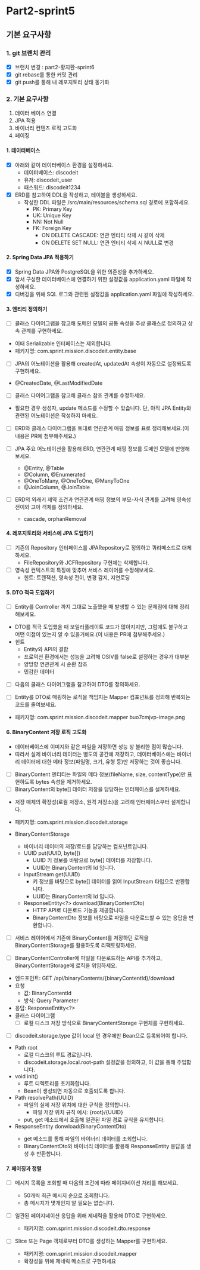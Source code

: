 # Part2-sprint5

## 기본 요구사항

### 1. git 브랜치 관리

- [x] 브랜치 변경 : part2-황지환-sprint6
- [x] git rebase를 통한 커밋 관리
- [x] git push를 통해 내 레포지토리 상태 동기화

### 2. 기본 요구사항
1. 데이터 베이스 연결
2. JPA 적용
3. 바이너리 컨텐츠 로직 고도화
4. 페이징


#### 1. 데이터베이스

- [x] 아래와 같이 데이터베이스 환경을 설정하세요.
    - 데이터베이스: discodeit
    - 유저: discodeit_user
    - 패스워드: discodeit1234
- [x] ERD를 참고하여 DDL을 작성하고, 테이블을 생성하세요.
    - 작성한 DDL 파일은 /src/main/resources/schema.sql 경로에 포함하세요.
        - PK: Primary Key
        - UK: Unique Key
        - NN: Not Null
        - FK: Foreign Key
            - ON DELETE CASCADE: 연관 엔티티 삭제 시 같이 삭제
            - ON DELETE SET NULL: 연관 엔티티 삭제 시 NULL로 변경

#### 2. Spring Data JPA 적용하기

- [x] Spring Data JPA와 PostgreSQL을 위한 의존성을 추가하세요.
- [x] 앞서 구성한 데이터베이스에 연결하기 위한 설정값을 application.yaml 파일에 작성하세요.
- [x] 디버깅을 위해 SQL 로그와 관련된 설정값을 application.yaml 파일에 작성하세요.

#### 3. 엔티티 정의하기

- [ ]  클래스 다이어그램을 참고해 도메인 모델의 공통 속성을 추상 클래스로 정의하고 상속 관계를 구현하세요.
  - 이때 Serializable 인터페이스는 제외합니다.
  - 패키지명: com.sprint.mission.discodeit.entity.base

- [ ]  JPA의 어노테이션을 활용해 createdAt, updatedAt 속성이 자동으로 설정되도록 구현하세요.
  - @CreatedDate, @LastModifiedDate
- [ ]  클래스 다이어그램을 참고해 클래스 참조 관계를 수정하세요.
  - 필요한 경우 생성자, update 메소드를 수정할 수 있습니다. 단, 아직 JPA Entity와 관련된 어노테이션은 작성하지 마세요.

- [ ]  ERD와 클래스 다이어그램을 토대로 연관관계 매핑 정보를 표로 정리해보세요.(이 내용은 PR에 첨부해주세요.)

- [ ] JPA 주요 어노테이션을 활용해 ERD, 연관관계 매핑 정보를 도메인 모델에 반영해보세요.
    - @Entity, @Table
    - @Column, @Enumerated
    - @OneToMany, @OneToOne, @ManyToOne
    - @JoinColumn, @JoinTable
- [ ] ERD의 외래키 제약 조건과 연관관계 매핑 정보의 부모-자식 관계를 고려해 영속성 전이와 고아 객체를 정의하세요.
    - cascade, orphanRemoval

#### 4. 레포지토리와 서비스에 JPA 도입하기
- [ ] 기존의 Repository 인터페이스를 JPARepository로 정의하고 쿼리메소드로 대체하세요.
    - FileRepository와 JCFRepository 구현체는 삭제합니다.
- [ ] 영속성 컨텍스트의 특징에 맞추어 서비스 레이어를 수정해보세요.
    - 힌트: 트랜잭션, 영속성 전이, 변경 감지, 지연로딩


#### 5. DTO 적극 도입하기
- [ ] Entity를 Controller 까지 그대로 노출했을 때 발생할 수 있는 문제점에 대해 정리해보세요.
- DTO를 적극 도입했을 때 보일러플레이트 코드가 많아지지만, 그럼에도 불구하고 어떤 이점이 있는지 알 수 있을거에요.(이 내용은 PR에 첨부해주세요.)
- 힌트
    - Entity와 API의 결합
    - 프로덕션 환경에서는 성능을 고려해 OSIV를 false로 설정하는 경우가 대부분
    - 양방향 연관관계 시 순환 참조
    - 민감한 데이터
- [ ] 다음의 클래스 다이어그램을 참고하여 DTO를 정의하세요.

- [ ]  Entity를 DTO로 매핑하는 로직을 책임지는 Mapper 컴포넌트를 정의해 반복되는 코드를 줄여보세요.
- 패키지명: com.sprint.mission.discodeit.mapper buo7cmjvp-image.png



#### 6. BinaryContent 저장 로직 고도화
  - 데이터베이스에 이미지와 같은 파일을 저장하면 성능 상 불리한 점이 많습니다.
  - 따라서 실제 바이너리 데이터는 별도의 공간에 저장하고, 데이터베이스에는 바이너리 데이터에 대한 메타 정보(파일명, 크기, 유형 등)만 저장하는 것이 좋습니다.

- [ ]  BinaryContent 엔티티는 파일의 메타 정보(fileName, size, contentType)만 표현하도록 bytes 속성을 제거하세요.
- [ ]  BinaryContent의 byte[] 데이터 저장을 담당하는 인터페이스를 설계하세요.

- 저장 매체의 확장성(로컬 저장소, 원격 저장소)을 고려해 인터페이스부터 설계합니다.
- 패키지명: com.sprint.mission.discodeit.storage

- BinaryContentStorage
    - 바이너리 데이터의 저장/로드를 담당하는 컴포넌트입니다.
    - UUID put(UUID, byte[])
        - UUID 키 정보를 바탕으로 byte[] 데이터를 저장합니다.
        - UUID는 BinaryContent의 Id 입니다.
    - InputStream get(UUID)
        - 키 정보를 바탕으로 byte[] 데이터를 읽어 InputStream 타입으로 반환합니다.
        - UUID는 BinaryContent의 Id 입니다.
    - ResponseEntity<?> download(BinaryContentDto)
        - HTTP API로 다운로드 기능을 제공합니다.
        - BinaryContentDto 정보를 바탕으로 파일을 다운로드할 수 있는 응답을 반환합니다.
- [ ]  서비스 레이어에서 기존에 BinaryContent를 저장하던 로직을 BinaryContentStorage를 활용하도록 리팩토링하세요.

- [ ]  BinaryContentController에 파일을 다운로드하는 API를 추가하고, BinaryContentStorage에 로직을 위임하세요.
- 엔드포인트: GET /api/binaryContents/{binaryContentId}/download
- 요청
    - 값: BinaryContentId
    - 방식: Query Parameter
- 응답: ResponseEntity<?>
- 클래스 다이어그램
    - [ ]  로컬 디스크 저장 방식으로 BinaryContentStorage 구현체를 구현하세요.

- [ ]  discodeit.storage.type 값이 local 인 경우에만 Bean으로 등록되어야 합니다.
- Path root
    - 로컬 디스크의 루트 경로입니다.
    - discodeit.storage.local.root-path 설정값을 정의하고, 이 값을 통해 주입합니다.
- void init()
    - 루트 디렉토리를 초기화합니다.
    - Bean이 생성되면 자동으로 호출되도록 합니다.
- Path resolvePath(UUID)
    - 파일의 실제 저장 위치에 대한 규칙을 정의합니다.
        - 파일 저장 위치 규칙 예시: {root}/{UUID}
    - put, get 메소드에서 호출해 일관된 파일 경로 규칙을 유지합니다.
- ResponseEntity<Resource> donwload(BinaryContentDto)
    - get 메소드를 통해 파일의 바이너리 데이터를 조회합니다.
    - BinaryContentDto와 바이너리 데이터를 활용해 ResponseEntity<Resource> 응답을 생성 후 반환합니다.


#### 7. 페이징과 정렬
- [ ] 메시지 목록을 조회할 때 다음의 조건에 따라 페이지네이션 처리를 해보세요.
    - 50개씩 최근 메시지 순으로 조회합니다.
    - 총 메시지가 몇개인지 알 필요는 없습니다.
- [ ] 일관된 페이지네이션 응답을 위해 제네릭을 활용해 DTO로 구현하세요.
    - 패키지명: com.sprint.mission.discodeit.dto.response

- [ ] Slice 또는 Page 객체로부터 DTO를 생성하는 Mapper를 구현하세요.
    - 패키지명: com.sprint.mission.discodeit.mapper
    - 확장성을 위해 제네릭 메소드로 구현하세요